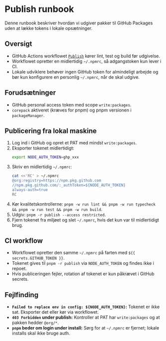 # Publish runbook

Denne runbook beskriver hvordan vi udgiver pakker til GitHub Packages uden at lække tokens i lokale opsætninger.

## Oversigt

- GitHub Actions workflowet [`Publish`](../../.github/workflows/publish.yml) kører lint, test og build før udgivelse.
- Workflowet opretter en midlertidig `~/.npmrc`, så adgangstoken kun lever i CI.
- Lokale udviklere behøver ingen GitHub token for almindeligt arbejde og bør kun konfigurere en personlig `~/.npmrc`, når de skal udgive.

## Forudsætninger

- GitHub personal access token med scope `write:packages`.
- `corepack` aktiveret (kræves for pnpm) og pnpm versionen i `packageManager`.

## Publicering fra lokal maskine

1. Log ind i GitHub og opret et PAT med mindst `write:packages`.
2. Eksporter tokenet midlertidigt:
   ```bash
   export NODE_AUTH_TOKEN=ghp_xxx
   ```
3. Skriv en midlertidig `~/.npmrc`:
   ```bash
   cat <<'RC' > ~/.npmrc
   @org:registry=https://npm.pkg.github.com
   //npm.pkg.github.com/:_authToken=${NODE_AUTH_TOKEN}
   always-auth=true
   RC
   ```
4. Kør kvalitetskontrollerne: `pnpm -w run lint && pnpm -w run typecheck && pnpm -w run test && pnpm -w run build`.
5. Udgiv: `pnpm -r publish --access restricted`.
6. Fjern tokenet fra miljøet og slet `~/.npmrc`, hvis det kun var til midlertidigt brug.

## CI workflow

- Workflowet opretter den samme `~/.npmrc` på farten med `${{ secrets.GITHUB_TOKEN }}`.
- Tokenet gives til `pnpm -r publish` via `NODE_AUTH_TOKEN` og findes ikke i repoet.
- Hvis publiceringen fejler, rotation af tokenet er kun påkrævet i GitHub secrets.

## Fejlfinding

- **`Failed to replace env in config: ${NODE_AUTH_TOKEN}`:** Tokenet er ikke sat. Eksporter det eller kør via workflowet.
- **`403 Forbidden` under publish:** Kontroller at PAT har `write:packages` og at pakken hedder `@org/*`.
- **`pnpm` beder om login under install:** Sørg for at `~/.npmrc` er fjernet; lokale installs skal ikke bruge auth.
